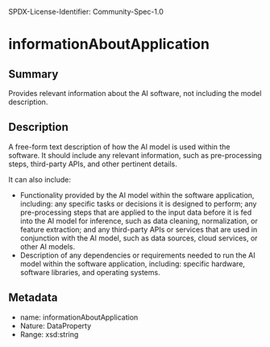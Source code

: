 SPDX-License-Identifier: Community-Spec-1.0

# informationAboutApplication

## Summary

Provides relevant information about the AI software, not including the model description.

## Description

A free-form text description of how the AI model is used within the software.
It should include any relevant information, such as pre-processing steps,
third-party APIs, and other pertinent details.

It can also include:

- Functionality provided by the AI model within the software application,
  including: any specific tasks or decisions it is designed to perform;
  any pre-processing steps that are applied to the input data before it is
  fed into the AI model for inference, such as data cleaning, normalization,
  or feature extraction;
  and any third-party APIs or services that are used in conjunction with
  the AI model, such as data sources, cloud services, or other AI models.
- Description of any dependencies or requirements needed to run the AI model
  within the software application, including: specific hardware,
  software libraries, and operating systems.

## Metadata

- name: informationAboutApplication
- Nature: DataProperty
- Range: xsd:string
